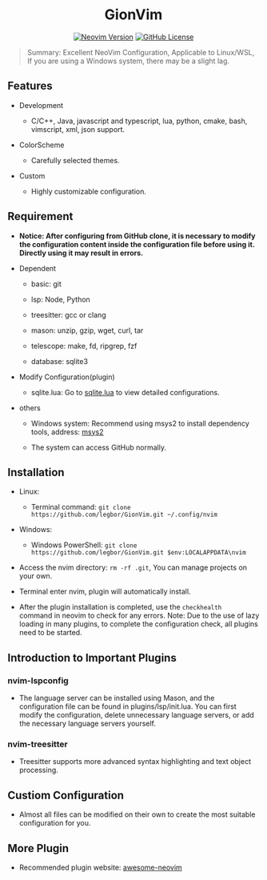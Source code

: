 <h1 align="center">GionVim</h1>

<div align="center">

[![Neovim Version](https://img.shields.io/badge/Neovim-0.10%2B-brightblue?style=flat&logo=neovim&logoColor=green)](https://github.com/neovim/neovim)
[![GitHub License](https://img.shields.io/github/license/legbor/GionVim?style=flat&logo=github&logoColor=orange&color=blue)](https://github.com/legbor/GionVim/blob/main/LICENSE)

</div>

> Summary: Excellent NeoVim Configuration, Applicable to Linux/WSL, If you are using a Windows system, there may be a slight lag.

## Features

- Development

  - C/C++, Java, javascript and typescript, lua, python, cmake, bash, vimscript, xml, json support.

- ColorScheme

  - Carefully selected themes.

- Custom

  - Highly customizable configuration.

## Requirement

- **Notice: After configuring from GitHub clone, it is necessary to modify the configuration content inside the configuration file before using it. Directly using it may result in errors.**

- Dependent

  - basic: git

  - lsp: Node, Python

  - treesitter: gcc or clang

  - mason: unzip, gzip, wget, curl, tar

  - telescope: make, fd, ripgrep, fzf

  - database: sqlite3

- Modify Configuration(plugin)

  - sqlite.lua: Go to [sqlite.lua](https://github.com/kkharji/sqlite.lua) to view detailed configurations.

- others

  - Windows system: Recommend using msys2 to install dependency tools, address: [msys2](https://www.msys2.org)

  - The system can access GitHub normally.

## Installation

- Linux:

  - Terminal command: `git clone https://github.com/legbor/GionVim.git ~/.config/nvim`

- Windows:

  - Windows PowerShell: `git clone https://github.com/legbor/GionVim.git $env:LOCALAPPDATA\nvim`

- Access the nvim directory: `rm -rf .git`, You can manage projects on your own.

- Terminal enter nvim, plugin will automatically install.

- After the plugin installation is completed, use the `checkhealth ` command in neovim to check for any errors. Note: Due to the use of lazy loading in many plugins, to complete the configuration check, all plugins need to be started.

## Introduction to Important Plugins

### nvim-lspconfig

- The language server can be installed using Mason, and the configuration file can be found in plugins/lsp/init.lua. You can first modify the configuration, delete unnecessary language servers, or add the necessary language servers yourself.

### nvim-treesitter

- Treesitter supports more advanced syntax highlighting and text object processing.

## Custiom Configuration

- Almost all files can be modified on their own to create the most suitable configuration for you.

## More Plugin

- Recommended plugin website: [awesome-neovim](https://github.com/rockerBOO/awesome-neovim)
